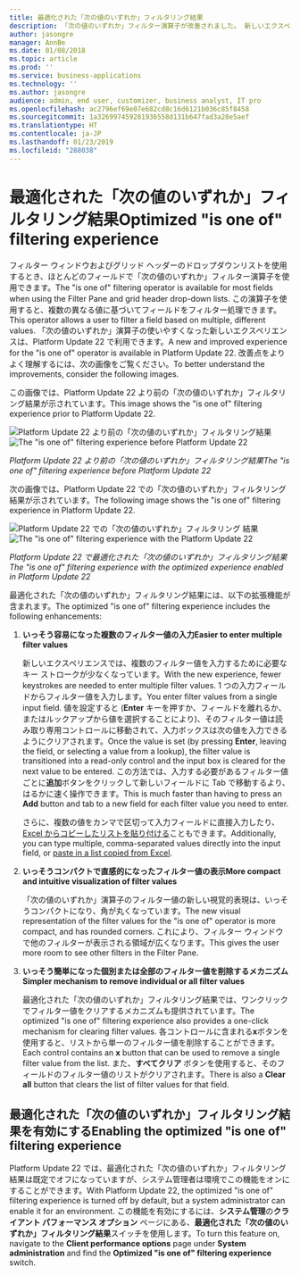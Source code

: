 ```yaml
---
title: 最適化された「次の値のいずれか」フィルタリング結果
description: 「次の値のいずれか」フィルター演算子が改善されました。 新しいエクスペリエンスでは、単一の入力フィールドからフィルター値を入力するときに、複数のフィルター値を入力するのに必要なキー ストロークが少なくなりました。
author: jasongre
manager: AnnBe
ms.date: 01/08/2018
ms.topic: article
ms.prod: ''
ms.service: business-applications
ms.technology: ''
ms.author: jasongre
audience: admin, end user, customizer, business analyst, IT pro
ms.openlocfilehash: ac2796ef69e07e682cd8c16d6121b036c85f8458
ms.sourcegitcommit: 1a326997459281936558d131b647fad3a28e5aef
ms.translationtype: HT
ms.contentlocale: ja-JP
ms.lasthandoff: 01/23/2019
ms.locfileid: "288038"
---
```

# <a name="optimized-is-one-of-filtering-experience"></a><span data-ttu-id="7a700-104">最適化された「次の値のいずれか」フィルタリング結果</span><span class="sxs-lookup"><span data-stu-id="7a700-104">Optimized "is one of" filtering experience</span></span>

<span data-ttu-id="7a700-105">フィルター ウィンドウおよびグリッド ヘッダーのドロップダウンリストを使用するとき、ほとんどのフィールドで「次の値のいずれか」フィルター演算子を使用できます。</span><span class="sxs-lookup"><span data-stu-id="7a700-105">The "is one of" filtering operator is available for most fields when using the Filter Pane and grid header drop-down lists.</span></span> <span data-ttu-id="7a700-106">この演算子を使用すると、複数の異なる値に基づいてフィールドをフィルター処理できます。</span><span class="sxs-lookup"><span data-stu-id="7a700-106">This operator allows a user to filter a field based on multiple, different values.</span></span> <span data-ttu-id="7a700-107">「次の値のいずれか」演算子の使いやすくなった新しいエクスペリエンスは、Platform Update 22 で利用できます。</span><span class="sxs-lookup"><span data-stu-id="7a700-107">A new and improved experience for the "is one of" operator is available in Platform Update 22.</span></span> <span data-ttu-id="7a700-108">改善点をよりよく理解するには、次の画像をご覧ください。</span><span class="sxs-lookup"><span data-stu-id="7a700-108">To better understand the improvements, consider the following images.</span></span>

<span data-ttu-id="7a700-109">この画像では、Platform Update 22 より前の「次の値のいずれか」フィルタリング結果が示されています。</span><span class="sxs-lookup"><span data-stu-id="7a700-109">This image shows the "is one of" filtering experience prior to Platform Update 22.</span></span>

<span data-ttu-id="7a700-110">![Platform Update 22 より前の「次の値のいずれか」フィルタリング結果](media/isOneOfBefore.png "Platform Update 22 より前の「次の値のいずれか」フィルタリング結果")</span><span class="sxs-lookup"><span data-stu-id="7a700-110">![The "is one of" filtering experience before Platform Update 22](media/isOneOfBefore.png "The 'is one of' filtering experience before Platform Update 22")</span></span>

<span data-ttu-id="7a700-111">*Platform Update 22 より前の「次の値のいずれか」フィルタリング結果*</span><span class="sxs-lookup"><span data-stu-id="7a700-111">*The "is one of" filtering experience before Platform Update 22*</span></span>

<span data-ttu-id="7a700-112">次の画像では、Platform Update 22 での「次の値のいずれか」フィルタリング結果が示されています。</span><span class="sxs-lookup"><span data-stu-id="7a700-112">The following image shows the "is one of" filtering experience in Platform Update 22.</span></span>

<span data-ttu-id="7a700-113">![Platform Update 22 での「次の値のいずれか」フィルタリング 結果](media/isOneOfAfter.png  "Platform Update 22 での「次の値のいずれか」フィルタリング結果")</span><span class="sxs-lookup"><span data-stu-id="7a700-113">![The "is one of" filtering experience with the Platform Update 22](media/isOneOfAfter.png  "The 'is one of' filtering experience with the Platform Update 22")</span></span>

<span data-ttu-id="7a700-114">*Platform Update 22 で最適化された「次の値のいずれか」フィルタリング結果*</span><span class="sxs-lookup"><span data-stu-id="7a700-114">*The "is one of" filtering experience with the optimized experience enabled in Platform Update 22*</span></span>

<span data-ttu-id="7a700-115">最適化された「次の値のいずれか」フィルタリング結果には、以下の拡張機能が含まれます。</span><span class="sxs-lookup"><span data-stu-id="7a700-115">The optimized "is one of" filtering experience includes the following enhancements:</span></span>

1.  <span data-ttu-id="7a700-116">**いっそう容易になった複数のフィルター値の入力**</span><span class="sxs-lookup"><span data-stu-id="7a700-116">**Easier to enter multiple filter values**</span></span>

    <span data-ttu-id="7a700-117">新しいエクスペリエンスでは、複数のフィルター値を入力するために必要なキー ストロークが少なくなっています。</span><span class="sxs-lookup"><span data-stu-id="7a700-117">With the new experience, fewer keystrokes are needed to enter multiple filter values.</span></span> <span data-ttu-id="7a700-118">1 つの入力フィールドからフィルター値を入力します。</span><span class="sxs-lookup"><span data-stu-id="7a700-118">You enter filter values from a single input field.</span></span> <span data-ttu-id="7a700-119">値を設定すると (**Enter** キーを押すか、フィールドを離れるか、またはルックアップから値を選択することにより)、そのフィルター値は読み取り専用コントロールに移動されて、入力ボックスは次の値を入力できるようにクリアされます。</span><span class="sxs-lookup"><span data-stu-id="7a700-119">Once the value is set (by pressing **Enter**, leaving the field, or selecting a value from a lookup), the filter value is transitioned into a read-only control and the input box is cleared for the next value to be entered.</span></span> <span data-ttu-id="7a700-120">この方法では、入力する必要があるフィルター値ごとに**追加**ボタンをクリックして新しいフィールドに Tab で移動するより、はるかに速く操作できます。</span><span class="sxs-lookup"><span data-stu-id="7a700-120">This is much faster than having to press an **Add** button and tab to a new field for each filter value you need to enter.</span></span>  

    <span data-ttu-id="7a700-121">さらに、複数の値をカンマで区切って入力フィールドに直接入力したり、[Excel からコピーしたリストを貼り付ける](paste-filter-lists-from-excel.md)こともできます。</span><span class="sxs-lookup"><span data-stu-id="7a700-121">Additionally, you can type multiple, comma-separated values directly into the input field, or [paste in a list copied from Excel](paste-filter-lists-from-excel.md).</span></span> 

2.  <span data-ttu-id="7a700-122">**いっそうコンパクトで直感的になったフィルター値の表示**</span><span class="sxs-lookup"><span data-stu-id="7a700-122">**More compact and intuitive visualization of filter values**</span></span>

    <span data-ttu-id="7a700-123">「次の値のいずれか」演算子のフィルター値の新しい視覚的表現は、いっそうコンパクトになり、角が丸くなっています。</span><span class="sxs-lookup"><span data-stu-id="7a700-123">The new visual representation of the filter values for the "is one of" operator is more compact, and has rounded corners.</span></span> <span data-ttu-id="7a700-124">これにより、フィルター ウィンドウで他のフィルターが表示される領域が広くなります。</span><span class="sxs-lookup"><span data-stu-id="7a700-124">This gives the user more room to see other filters in the Filter Pane.</span></span> 

3.  <span data-ttu-id="7a700-125">**いっそう簡単になった個別または全部のフィルター値を削除するメカニズム**</span><span class="sxs-lookup"><span data-stu-id="7a700-125">**Simpler mechanism to remove individual or all filter values**</span></span>

    <span data-ttu-id="7a700-126">最適化された「次の値のいずれか」フィルタリング結果では、ワンクリックでフィルター値をクリアするメカニズムも提供されています。</span><span class="sxs-lookup"><span data-stu-id="7a700-126">The optimized "is one of" filtering experience also provides a one-click mechanism for clearing filter values.</span></span> <span data-ttu-id="7a700-127">各コントロールに含まれる**x**ボタンを使用すると、リストから単一のフィルター値を削除することができます。</span><span class="sxs-lookup"><span data-stu-id="7a700-127">Each control contains an **x** button that can be used to remove a single filter value from the list.</span></span> <span data-ttu-id="7a700-128">また、**すべてクリア** ボタンを使用すると、そのフィールドのフィルター値のリストがクリアされます。</span><span class="sxs-lookup"><span data-stu-id="7a700-128">There is also a **Clear all** button that clears the list of filter values for that field.</span></span>  

## <a name="enabling-the-optimized-is-one-of-filtering-experience"></a><span data-ttu-id="7a700-129">最適化された「次の値のいずれか」フィルタリング結果を有効にする</span><span class="sxs-lookup"><span data-stu-id="7a700-129">Enabling the optimized "is one of" filtering experience</span></span> 

<span data-ttu-id="7a700-130">Platform Update 22 では、最適化された「次の値のいずれか」フィルタリング結果は既定でオフになっていますが、システム管理者は環境でこの機能をオンにすることができます。</span><span class="sxs-lookup"><span data-stu-id="7a700-130">With Platform Update 22, the optimized "is one of" filtering experience is turned off by default, but a system administrator can enable it for an environment.</span></span> <span data-ttu-id="7a700-131">この機能を有効にするには、**システム管理**の**クライアント パフォーマンス オプション** ページにある、**最適化された「次の値のいずれか」フィルタリング結果**スイッチを使用します。</span><span class="sxs-lookup"><span data-stu-id="7a700-131">To turn this feature on, navigate to the **Client performance options** page under **System administration** and find the **Optimized "is one of" filtering experience** switch.</span></span>   



